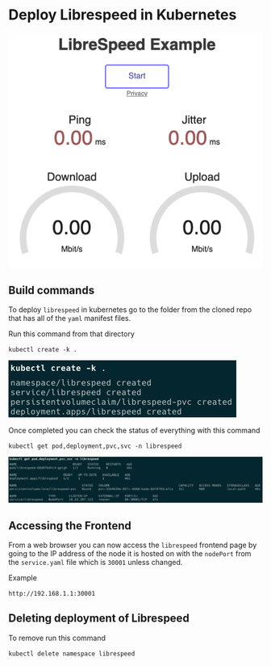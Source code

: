 # Deploy Librespeed in Kubernetes

![Librespeed](/images/overview.png)

## Build commands

To deploy `librespeed` in kubernetes go to the folder from the cloned repo that has all of the `yaml` manifest files.

Run this command from that directory

``` shell
kubectl create -k .
```

![Create-CLI](/images/create.png)

Once completed you can check the status of everything with this command

``` shell
kubectl get pod,deployment,pvc,svc -n librespeed
```

![Status-CLI](/images/status.png)

## Accessing the Frontend

From a web browser you can now access the `librespeed` frontend page by going to the IP address of the node it is hosted on with the `nodePort` from the `service.yaml` file which is `30001` unless changed.

Example
``` shell
http://192.168.1.1:30001
```

## Deleting deployment of Librespeed

To remove run this command

``` shell
kubectl delete namespace librespeed
```
